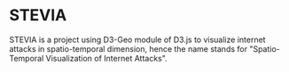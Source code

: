 # STEVIA

STEVIA is a project using D3-Geo module of D3.js to visualize internet attacks in spatio-temporal dimension, hence the name stands for "Spatio-Temporal Visualization of Internet Attacks". 